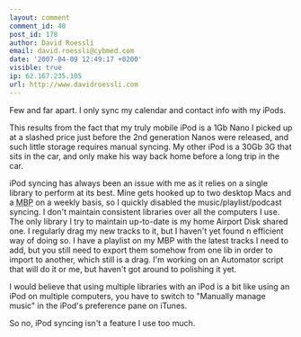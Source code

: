 ```yaml
---
layout: comment
comment_id: 40
post_id: 178
author: David Roessli
email: david.roessli@cybmed.com
date: '2007-04-09 12:49:17 +0200'
visible: true
ip: 62.167.235.105
url: http://www.davidroessli.com
---
```

Few and far apart. I only sync my calendar and contact info with my iPods.

This results from the fact that my truly mobile iPod is a 1Gb Nano I picked up at a slashed price just before the 2nd generation Nanos were released, and such little storage requires manual syncing. My other iPod is a 30Gb 3G that sits in the car, and only make his way back home before a long trip in the car.

iPod syncing has always been an issue with me as it relies on a single library to perform at its best. Mine gets hooked up to two desktop Macs and a <abbr title="MacBook Pro">MBP</abbr> on a weekly basis, so I quickly disabled the music/playlist/podcast syncing. I don't maintain consistent libraries over all the computers I use. The only library I try to maintain up-to-date is my home Airport Disk shared one. I regularly drag my new tracks to it, but I haven't yet found n efficient way of doing so. I have a playlist on my <abbr>MBP</abbr> with the latest tracks I need to add, but you still need to export them somehow from one lib in order to import to another, which still is a drag. I'm working on an Automator script that will do it or me, but haven't got around to polishing it yet.

I would believe that using multiple libraries with an iPod is a bit like using an iPod on multiple computers, you have to switch to "Manually manage music" in the iPod's preference pane on iTunes.

So no, iPod syncing isn't a feature I use too much.
